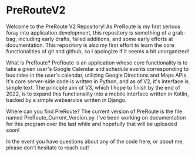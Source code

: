 # PreRouteV2

Welcome to the PreRoute V2 Repository! As PreRoute is my first serious foray into application development, this repository is something of a grab-bag, including early drafts, failed additions, and some early efforts at documentation. This repository is also my first effort to learn the core functionalities of git and github, so I apologize if it seems a bit unorganized! 

What is PreRoute? PreRoute is an application whose core functionality is to take a given user's Google Calendar and schedule events corresponding to bus rides in the user's calendar, utilizing Google Directions and Maps APIs. It's core server-side code is written in Python, and as of V2, it's interface is simple text. The principle aim of V3, which I hope to finish by the end of 2022, is to expand this functionality into a mobile interface written in Kotlin, backed by a simple webservice written in Django.

Where can you find PreRoute? The current version of PreRoute is the file named PreRoute_Current_Version.py. I've been working on documentation for this program over the last while and hopefully that will be uploaded soon!

In the event you have questions about any of the code here, or about me, please don't hesitate to reach out!
